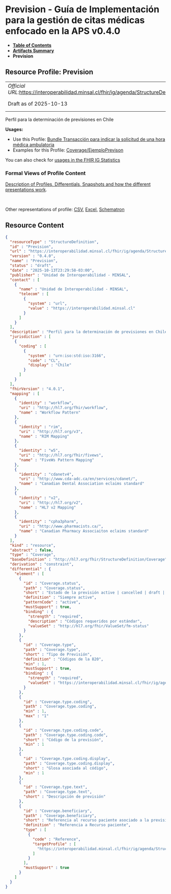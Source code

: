 # Prevision - Guía de Implementación para la gestión de citas médicas enfocado en la APS v0.4.0

* [**Table of Contents**](toc.md)
* [**Artifacts Summary**](artifacts.md)
* **Prevision**

## Resource Profile: Prevision 

| | |
| :--- | :--- |
| *Official URL*:https://interoperabilidad.minsal.cl/fhir/ig/agenda/StructureDefinition/Prevision | *Version*:0.4.0 |
| Draft as of 2025-10-13 | *Computable Name*:Prevision |

 
Perfil para la determinación de previsiones en Chile 

**Usages:**

* Use this Profile: [Bundle Transacción para indicar la solicitud de una hora médica ambulatoria](StructureDefinition-BundleSolicitud.md)
* Examples for this Profile: [Coverage/EjemploPrevison](Coverage-EjemploPrevison.md)

You can also check for [usages in the FHIR IG Statistics](https://packages2.fhir.org/xig/hl7.fhir.cl.agenda|current/StructureDefinition/Prevision)

### Formal Views of Profile Content

 [Description of Profiles, Differentials, Snapshots and how the different presentations work](http://build.fhir.org/ig/FHIR/ig-guidance/readingIgs.html#structure-definitions). 

 

Other representations of profile: [CSV](StructureDefinition-Prevision.csv), [Excel](StructureDefinition-Prevision.xlsx), [Schematron](StructureDefinition-Prevision.sch) 



## Resource Content

```json
{
  "resourceType" : "StructureDefinition",
  "id" : "Prevision",
  "url" : "https://interoperabilidad.minsal.cl/fhir/ig/agenda/StructureDefinition/Prevision",
  "version" : "0.4.0",
  "name" : "Prevision",
  "status" : "draft",
  "date" : "2025-10-13T23:29:58-03:00",
  "publisher" : "Unidad de Interoperabilidad - MINSAL",
  "contact" : [
    {
      "name" : "Unidad de Interoperabilidad - MINSAL",
      "telecom" : [
        {
          "system" : "url",
          "value" : "https://interoperabilidad.minsal.cl"
        }
      ]
    }
  ],
  "description" : "Perfil para la determinación de previsiones en Chile",
  "jurisdiction" : [
    {
      "coding" : [
        {
          "system" : "urn:iso:std:iso:3166",
          "code" : "CL",
          "display" : "Chile"
        }
      ]
    }
  ],
  "fhirVersion" : "4.0.1",
  "mapping" : [
    {
      "identity" : "workflow",
      "uri" : "http://hl7.org/fhir/workflow",
      "name" : "Workflow Pattern"
    },
    {
      "identity" : "rim",
      "uri" : "http://hl7.org/v3",
      "name" : "RIM Mapping"
    },
    {
      "identity" : "w5",
      "uri" : "http://hl7.org/fhir/fivews",
      "name" : "FiveWs Pattern Mapping"
    },
    {
      "identity" : "cdanetv4",
      "uri" : "http://www.cda-adc.ca/en/services/cdanet/",
      "name" : "Canadian Dental Association eclaims standard"
    },
    {
      "identity" : "v2",
      "uri" : "http://hl7.org/v2",
      "name" : "HL7 v2 Mapping"
    },
    {
      "identity" : "cpha3pharm",
      "uri" : "http://www.pharmacists.ca/",
      "name" : "Canadian Pharmacy Associaiton eclaims standard"
    }
  ],
  "kind" : "resource",
  "abstract" : false,
  "type" : "Coverage",
  "baseDefinition" : "http://hl7.org/fhir/StructureDefinition/Coverage",
  "derivation" : "constraint",
  "differential" : {
    "element" : [
      {
        "id" : "Coverage.status",
        "path" : "Coverage.status",
        "short" : "Estado de la previsión active | cancelled | draft | entered-in-error,",
        "definition" : "Siempre active",
        "patternCode" : "active",
        "mustSupport" : true,
        "binding" : {
          "strength" : "required",
          "description" : "Códigos requeridos por estándar",
          "valueSet" : "http://hl7.org/fhir/ValueSet/fm-status"
        }
      },
      {
        "id" : "Coverage.type",
        "path" : "Coverage.type",
        "short" : "Tipo de Previsión",
        "definition" : "Códigos de la 820",
        "min" : 1,
        "mustSupport" : true,
        "binding" : {
          "strength" : "required",
          "valueSet" : "https://interoperabilidad.minsal.cl/fhir/ig/agenda/ValueSet/VSPrevision"
        }
      },
      {
        "id" : "Coverage.type.coding",
        "path" : "Coverage.type.coding",
        "min" : 1,
        "max" : "1"
      },
      {
        "id" : "Coverage.type.coding.code",
        "path" : "Coverage.type.coding.code",
        "short" : "Código de la previsión",
        "min" : 1
      },
      {
        "id" : "Coverage.type.coding.display",
        "path" : "Coverage.type.coding.display",
        "short" : "Glosa asociada al código",
        "min" : 1
      },
      {
        "id" : "Coverage.type.text",
        "path" : "Coverage.type.text",
        "short" : "Descripción de previsión"
      },
      {
        "id" : "Coverage.beneficiary",
        "path" : "Coverage.beneficiary",
        "short" : "Referencia al recurso paciente asociado a la previsión",
        "definition" : "Referencia a Recurso paciente",
        "type" : [
          {
            "code" : "Reference",
            "targetProfile" : [
              "https://interoperabilidad.minsal.cl/fhir/ig/agenda/StructureDefinition/PacienteAgenda"
            ]
          }
        ],
        "mustSupport" : true
      }
    ]
  }
}

```
